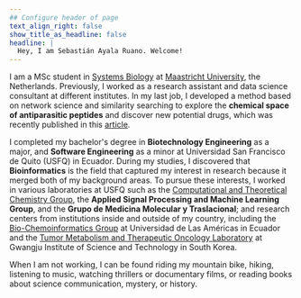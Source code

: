 ```yaml
---
## Configure header of page
text_align_right: false
show_title_as_headline: false
headline: |
  Hey, I am Sebastián Ayala Ruano. Welcome!
---
```


<!-- this is a subheadline -->

I am a MSc student in [Systems Biology](https://www.maastrichtuniversity.nl/education/master/systems-biology) at [Maastricht University](https://www.maastrichtuniversity.nl/nl), the Netherlands. Previously, I worked as a research assistant and data science consultant at different institutes. In my last job, I developed a method based on network science and similarity searching to explore the **chemical space of antiparasitic peptides** and discover new potential drugs, which was recently published in this [article](https://pubs.acs.org/doi/10.1021/acsomega.2c03398).

I completed my bachelor's degree in **Biotechnology Engineering** as a major, and **Software Engineering** as a minor at Universidad San Francisco de Quito (USFQ) in Ecuador. During my studies, I discovered that **Bioinformatics** is the field that captured my interest in research because it merged both of my background areas. To pursue these interests, I worked in various laboratories at USFQ such as the [Computational and Theoretical Chemistry Group](https://www.usfq.edu.ec/en/research/grupo-de-quimica-computacional-y-teorica), the **Applied Signal Processing and Machine Learning Group**, and the **Grupo de Medicina Molecular y Traslacional**; and research centers from institutions inside and outside of my country, including the [Bio-Chemoinformatics Group](https://bioquimio.udla.edu.ec/) at Universidad de Las Américas in Ecuador and the [Tumor Metabolism and Therapeutic Oncology Laboratory](https://life.gist.ac.kr/tmtor/) at Gwangju Institute of Science and Technology in South Korea.

When I am not working, I can be found riding my mountain bike, hiking, listening to music, watching thrillers or documentary films, or reading books about science communication, mystery, or history.
